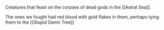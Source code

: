 Creatures that feast on the corpses of dead gods in the [[Astral Sea]].

The ones we fought had red blood with gold flakes in them, perhaps tying them to the [[Stupid Damn Tree]]

